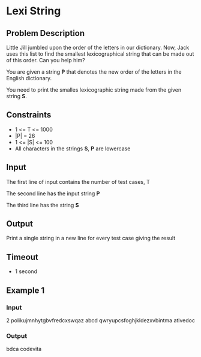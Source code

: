 # Lexi String

## Problem Description

Little Jill jumbled upon the order of the letters in our dictionary. Now, Jack uses this list to find the smallest lexicographical string that can be made out of this order. Can you help him?

You are given a string **P** that denotes the new order of the letters in the English dictionary.

You need to print the smalles lexicographic string made from the given string **S**.

## Constraints

* 1 <= T <= 1000
* |P| = 26
* 1 <= |S| <= 100
* All characters in the strings **S**, **P** are lowercase

## Input

The first line of input contains the number of test cases, T

The second line has the input string **P**

The third line has the string **S**

## Output

Print a single string in a new line for every test case giving the result

## Timeout

* 1 second

## Example 1

### Input

2
polikujmnhytgbvfredcxswqaz
abcd
qwryupcsfoghjkldezxvbintma
ativedoc

### Output

bdca
codevita
